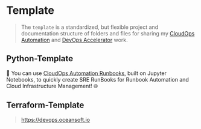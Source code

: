 # Template

> The `template` is a standardized, but flexible project and documentation structure of folders and files for sharing my [CloudOps Automation](https://cloudops.oceansoft.io) and [DevOps Accelerator](https://devops.oceansoft.io) work.

## Python-Template

🌟 You can use [CloudOps Automation Runbooks](https://cloudops.oceansoft.io), built on Jupyter Notebooks, to quickly create SRE RunBooks for Runbook Automation and Cloud Infrastructure Management! 🌐

## Terraform-Template

> https://devops.oceansoft.io
